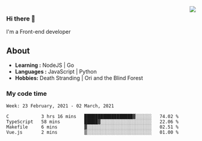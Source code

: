<img align='right' src="https://github-readme-stats.vercel.app/api?username=strugglebak&show_icons=true">

### Hi there 👋

I'm a Front-end developer

## About

-  **Learning :** NodeJS | Go
-  **Languages :** JavaScript | Python
-  **Hobbies:** Death Stranding | Ori and the Blind Forest

### My code time

<!--START_SECTION:waka-->
```text
Week: 23 February, 2021 - 02 March, 2021

C            3 hrs 16 mins   ██████████████████▓░░░░░░   74.02 % 
TypeScript   58 mins         █████▓░░░░░░░░░░░░░░░░░░░   22.06 % 
Makefile     6 mins          ▓░░░░░░░░░░░░░░░░░░░░░░░░   02.51 % 
Vue.js       2 mins          ▒░░░░░░░░░░░░░░░░░░░░░░░░   01.00 % 
```
<!--END_SECTION:waka-->

